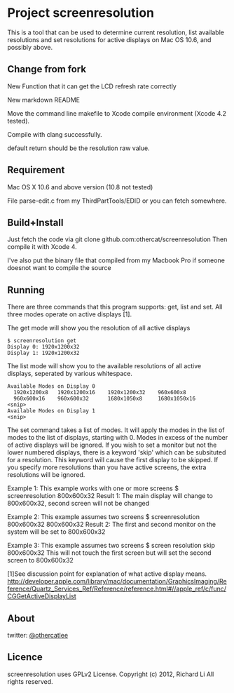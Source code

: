 # Project screenresolution

This is a tool that can be used to determine current resolution,
list available resolutions and set resolutions for active displays
on Mac OS 10.6, and possibly above.

## Change from fork

New Function that it can get the LCD refresh rate correctly

New markdown README

Move the command line makefile to Xcode compile environment (Xcode 4.2 tested).

Compile with clang successfully.

default return should be the resolution raw value.

## Requirement

Mac OS X 10.6 and above version (10.8 not tested)

File parse-edit.c from my ThirdPartTools/EDID or you can fetch somewhere.

## Build+Install

Just fetch the code via git clone github.com:othercat/screenresolution
Then compile it with Xcode 4.

I've also put the binary file that compiled from my Macbook Pro if someone doesnot want to compile the source

## Running

There are three commands that this program supports: get, list 
and set.  All three modes operate on active displays [1].

The get mode will show you the resolution of all active displays

    $ screenresolution get
    Display 0: 1920x1200x32
    Display 1: 1920x1200x32
 
 The list mode will show you to the available resolutions of all
 active displays, seperated by various whitespace.

    Available Modes on Display 0
      1920x1200x8   1920x1200x16    1920x1200x32    960x600x8 
      960x600x16    960x600x32      1680x1050x8 	1680x1050x16 
    <snip>
    Available Modes on Display 1
    <snip>

The set command takes a list of modes.  It will apply the modes
in the list of modes to the list of displays, starting with 0.
Modes in excess of the number of active displays will be ignored.
If you wish to set a monitor but not the lower numbered displays,
there is a keyword 'skip' which can be subsituted for a resolution.
This keyword will cause the first display to be skipped.  If you
specify more resolutions than you have active screens, the extra
resolutions will be ignored.

Example 1:
    This example works with one or more screens
    $ screenresolution 800x600x32
Result 1:
    The main display will change to 800x600x32, second screen
    will not be changed

Example 2:
    This example assumes two screens
    $ screenresolution 800x600x32 800x600x32
Result 2:
    The first and second monitor on the system will be set to 
    800x600x32

Example 3:
    This example assumes two screens
    $ screen resolution skip 800x600x32
    This will not touch the first screen but will set the second
    screen to 800x600x32

[1]See discussion point for explanation of what active display means.
http://developer.apple.com/library/mac/documentation/GraphicsImaging/Reference/Quartz_Services_Ref/Reference/reference.html#//apple_ref/c/func/CGGetActiveDisplayList




## About

twitter: [@othercatlee](twitter.com/#!/othercatlee)

## Licence

   screenresolution uses GPLv2 License. 
   Copyright (c) 2012, Richard Li
   All rights reserved.
